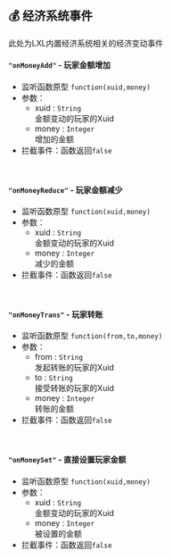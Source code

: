 ## 💰 经济系统事件

此处为LXL内置经济系统相关的经济变动事件

#### `"onMoneyAdd"` - 玩家金额增加

- 监听函数原型
  `function(xuid,money)`
- 参数：
  - xuid : `String`  
    金额变动的玩家的Xuid
  - money : `Integer`  
    增加的金额
- 拦截事件：函数返回`false`

<br>

#### `"onMoneyReduce"` - 玩家金额减少

- 监听函数原型
  `function(xuid,money)`
- 参数：
  - xuid : `String`  
    金额变动的玩家的Xuid
  - money : `Integer`  
    减少的金额
- 拦截事件：函数返回`false`

<br>

#### `"onMoneyTrans"` - 玩家转账

- 监听函数原型
  `function(from,to,money)`
- 参数：
  - from : `String`  
    发起转账的玩家的Xuid
  - to : `String`  
    接受转账的玩家的Xuid
  - money : `Integer`  
    转账的金额
- 拦截事件：函数返回`false`

<br>

#### `"onMoneySet"` - 直接设置玩家金额

- 监听函数原型
  `function(xuid,money)`
- 参数：
  - xuid : `String`  
    金额变动的玩家的Xuid
  - money : `Integer`  
    被设置的金额
- 拦截事件：函数返回`false`

<br>